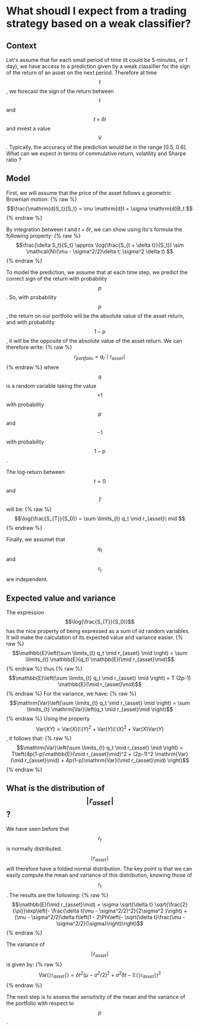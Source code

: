 <script src="https://cdn.mathjax.org/mathjax/latest/MathJax.js?config=TeX-AMS-MML_HTMLorMML" type="text/javascript"></script>

# What shoudl I expect from a trading strategy based on a weak classifier?

## Context

Let's assume that for each small period of time (it could be 5 minutes, or 1 day), we have access to a prediction given by a weak classifier for the sign of the return of an asset on the next period. Therefore at time $$t$$, we forecast the sign of the return between $$t$$ and $$t + \delta t$$ and invest a value $$V$$. Typically, the accuracy of the prediction would be in the range [0.5, 0.6]. What can we expect in terms of commulative return, volatility and Sharpe ratio ?

## Model
First, we will assume that the price of the asset follows a geometric Brownian motion:
{% raw %} 
$$\frac{\mathrm{d}S_t}{S_t} = \mu \mathrm{d}t + \sigma \mathrm{d}B_t $$ 
{% endraw %}

By integration between $t$ and $t + \delta t$, we can show using Ito's formula the following property:
{% raw %} 
$$\frac{\delta S_t}{S_t} \approx \log(\frac{S_{t + \delta t}}{S_t}) \sim \mathcal{N}(\mu  - \sigma^2/2)\delta t;  \sigma^2 \delta t) $$ 
{% endraw %}

To model the prediction, we assume that at each time step, we predict the correct sign of the return with probability $$p$$. So, with probability $$p$$, the return on our portfolio will be the absolute value of the asset return, and with probability $$1 - p$$, it will be the opposite of the absolute value of the asset return. We can therefore write:
{% raw %} 
$$r_{portfolio} = q_t \mid r_{asset} \mid $$ 
{% endraw %}
where $$q$$ is a random variable taking the value $$+1$$ with probability $$p$$ and $$-1$$ with probability $$1-p$$.

The log-return between $$t=0$$ and $$T$$ will be:
{% raw %} 
$$\log(\frac{S_{T}}{S_0}) = \sum \limits_{t} q_t \mid r_{asset}\ mid $$
{% endraw %}

Finally, we assumet that $$q_t$$ and $$r_t$$ are independent. 

## Expected value and variance
The expression $$\log(\frac{S_{T}}{S_0})$$ has the nice property of being expressed as a sum of iid random variables. It will make the calculation of its expected value and variance easier.
{% raw %} 
$$\mathbb{E}\left(\sum \limits_{t} q_t \mid r_{asset} \mid \right) = \sum \limits_{t} \mathbb{E}(q_t) \mathbb{E}(\mid r_{asset}\mid)$$
{% endraw %}
thus 
{% raw %} 
$$\mathbb{E}\left(\sum \limits_{t} q_t \mid r_{asset} \mid \right) = T (2p-1) \mathbb{E}(\mid r_{asset}\mid)$$
{% endraw %}
For the variance, we have:
{% raw %} 
$$\mathrm{Var}\left(\sum \limits_{t} q_t \mid r_{asset} \mid \right) = \sum \limits_{t} \mathrm{Var}\left(q_t \mid r_{asset}\mid \right)$$
{% endraw %}
Using the property $$\mathrm{Var}(XY) = \mathrm{Var}(X)\mathbb{E}(Y)^2 + \mathrm{Var}(Y)\mathbb{E}(X)^2 + \mathrm{Var}(X)\mathrm{Var}(Y)$$, it follows that:
{% raw %} 
$$\mathrm{Var}\left(\sum \limits_{t} q_t \mid r_{asset} \mid \right) = T\left(4p(1-p)\mathbb{E}(\mid r_{asset}\mid)^2 + (2p-1)^2 \mathrm{Var}(\mid r_{asset}\mid) + 4p(1-p)\mathrm{Var}(\mid r_{asset}\mid)  \right)$$
{% endraw %}

## What is the distribution of $$\mid r_{asset}\mid $$ ?
We have seen before that $$r_t$$ is normally distributed. $$\mid r_{asset}\mid $$ will therefore have a folded normal distribution. The key point is that we can easily compute the mean and variance of this distribution, knowing those of $$r_t$$. The results are the following:
{% raw %} 
$$\mathbb{E}(\mid r_{asset}\mid) = \sigma \sqrt{\delta t} \sqrt{\frac{2}{\pi}}\exp\left(- \frac{\delta t(\mu  - \sigma^2/2)^2}{2\sigma^2 }\right) + (\mu  - \sigma^2/2)\delta t\left(1 - 2\Phi\left(- \sqrt{\delta t}\frac{\mu  - \sigma^2/2}{\sigma}\right)\right)$$
{% endraw %}

The variance of $$\mid r_{asset}\mid $$ is given by:
{% raw %} 
$$\mathrm{Var}(\mid r_{asset}\mid) = \delta t^2(\mu  - \sigma^2/2)^2 + \sigma^2\delta t - \mathbb{E}(\mid r_{asset}\mid )^2$$
{% endraw %}

The next step is to assess the sensitivity of the mean and the variance of the portfolio with respect to $$p$$. 


